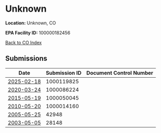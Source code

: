 # Unknown

**Location:** Unknown, CO

**EPA Facility ID:** 100000182456

[Back to CO Index](../../index.md)

## Submissions

| Date | Submission ID | Document Control Number |
|------|--------------|-------------------------|
| [2025-02-18](submissions/1000119825.md) | 1000119825 |  |
| [2020-03-24](submissions/1000086224.md) | 1000086224 |  |
| [2015-05-19](submissions/1000050045.md) | 1000050045 |  |
| [2010-05-20](submissions/1000014160.md) | 1000014160 |  |
| [2005-05-25](submissions/42948.md) | 42948 |  |
| [2003-05-05](submissions/28148.md) | 28148 |  |
